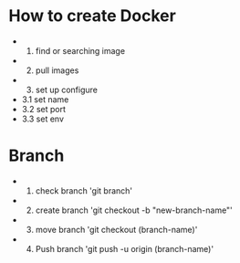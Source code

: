 # How to create Docker
- 1. find or searching image
- 2. pull images
- 3. set up configure
- 3.1 set name
- 3.2 set port
- 3.3 set env

# Branch
- 1. check branch 'git branch'
- 2. create branch 'git checkout -b "new-branch-name"'
- 3. move branch 'git checkout (branch-name)'
- 4. Push branch 'git push -u origin (branch-name)'
